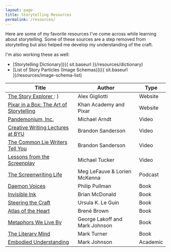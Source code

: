 ```yaml
---
layout: page
title: Storytelling Resources
permalink: /resources/
---
```

Here are some of my favorite resources I've come across while learning about storytelling. Some of these sources are a step removed from storytelling but also helped me develop my understanding of the craft.

I'm also working these as well:
  - [Storytelling Dictionary]({{ sit.baseurl }}/resources/dictionary)
  - [List of Story Particles (Image Schemas)]({{ sit.baseurl }}/resources/image-schema-list)


<div class="fancy-table-wrap">
<table id="table-resources" class="fancy-table">

<thead>
  <tr>
    <th class="fancy-table-header">Title</th>
    <th class="fancy-table-header">Author</th>
    <th class="fancy-table-header">Type</th>
  </tr>
</thead>
<tbody>

<!-- -------- -->
<!-- WEBSITES -->
<!-- -------- -->
  <tr>
    <td class="fancy-table-body"> <a href="{{ site.baseurl }}/"> The Story Explorer </a>  : ) </td>
    <td class="fancy-table-body">Alex Gigliotti</td>
    <td class="fancy-table-body">Website</td>
  </tr>

  <tr>
    <td class="fancy-table-body"> <a href="https://www.khanacademy.org/computing/pixar/storytelling">Pixar in a Box: The Art of Storytelling </a></td>
    <td class="fancy-table-body">Khan Academy and Pixar</td>
    <td class="fancy-table-body">Website</td>
  </tr>


<!-- ----- -->
<!-- VIDEO -->
<!-- ----- -->
  <tr>
    <td class="fancy-table-body"> <a href="http://www.pandemoniuminc.com/">Pandemonium, Inc. </a></td>
    <td class="fancy-table-body">Michael Arndt</td>
    <td class="fancy-table-body">Video</td>
  </tr>

  <tr>
    <td class="fancy-table-body"> <a href="https://www.youtube.com/playlist?list=PLSH_xM-KC3Zv-79sVZTTj-YA6IAqh8qeQ">Creative Writing Lectures at BYU</a></td>
    <td class="fancy-table-body">Brandon Sanderson</td>
    <td class="fancy-table-body">Video</td>
  </tr>

  <tr>
    <td class="fancy-table-body"> <a href="https://www.youtube.com/watch?v=oH9sJrAVeC0">The Common Lie Writers Tell You</a></td>
    <td class="fancy-table-body">Brandon Sanderson</td>
    <td class="fancy-table-body">Video</td>
  </tr>  

  <tr>
    <td class="fancy-table-body"> <a href="https://www.youtube.com/channel/UCErSSa3CaP_GJxmFpdjG9Jw">Lessons from the Screenplay</a></td>
    <td class="fancy-table-body">Michael Tucker</td>
    <td class="fancy-table-body">Video</td>
  </tr>
  


<!-- ------- -->
<!-- PODCAST -->
<!-- ------- -->
  <tr>
    <td class="fancy-table-body"> <a href="https://anchor.fm/thescreenwritinglife">The Screenwriting Life </a></td>
    <td class="fancy-table-body">Meg LeFauve & Lorien McKenna</td>
    <td class="fancy-table-body">Podcast</td>
  </tr>


<!-- ---- -->
<!-- BOOK -->
<!-- ---- -->
  <tr>
    <td class="fancy-table-body"> <a href="https://bookshop.org/p/books/daemon-voices-on-stories-and-storytelling-philip-pullman/12076374?ean=9780525562955">Daemon Voices </a></td>
    <td class="fancy-table-body">Philip Pullman</td>
    <td class="fancy-table-body">Book</td>
  </tr>

  <tr>
    <td class="fancy-table-body"> <a href="https://bookshop.org/p/books/invisible-ink-a-practical-guide-to-building-stories-that-resonate-brian-mcdonald/11670606?ean=9780998534473">Invisible Ink</a></td>
    <td class="fancy-table-body">Brian McDonald</td>
    <td class="fancy-table-body">Book</td>
  </tr>

  <tr>
    <td class="fancy-table-body"> <a href="https://bookshop.org/p/books/steering-the-craft-a-twenty-first-century-guide-to-sailing-the-sea-of-story-ursula-k-le-guin/7084668?ean=9780544611610">Steering the Craft </a></td>
    <td class="fancy-table-body">Ursula K. Le Guin</td>
    <td class="fancy-table-body">Book</td>
  </tr>

  <tr>
    <td class="fancy-table-body"> <a href="https://bookshop.org/p/books/atlas-of-the-heart-mapping-meaningful-connection-and-the-language-of-human-experience-brene-brown/17210802?ean=9780399592553">Atlas of the Heart </a></td>
    <td class="fancy-table-body">Bren&eacute; Brown</td>
    <td class="fancy-table-body">Book</td>
  </tr>

  <tr>
    <td class="fancy-table-body"> <a href="https://bookshop.org/p/books/metaphors-we-live-by-george-lakoff/6803420?ean=9780226468013">Metaphors We Live By</a></td>
    <td class="fancy-table-body">George Lakoff and Mark Johnson</td>
    <td class="fancy-table-body">Book</td>
  </tr>

  <tr>
    <td class="fancy-table-body"> <a href="https://bookshop.org/p/books/the-literary-mind-the-origins-of-thought-and-language-mark-turner/11845849?ean=9780195126679">The Literary Mind</a></td>
    <td class="fancy-table-body">Mark Turner</td>
    <td class="fancy-table-body">Book</td>
  </tr>




<!-- -------- -->
<!-- ACADEMIC -->
<!-- -------- -->

  <tr>
    <td class="fancy-table-body"> <a href="https://www.frontiersin.org/articles/10.3389/fpsyg.2015.00875/full">Embodied Understanding</a></td>
    <td class="fancy-table-body">Mark Johnson</td>
    <td class="fancy-table-body">Academic</td>
  </tr>
  
</tbody>
</table>
</div>

<!-- Table sort function from https://www.tablesgenerator.com/html_tables#  -->
<script charset="utf-8">
var FancyTableSort=window.FancyTableSort||function(n){"use strict";function r(n){return n?n.length:0}function t(n,t,e,o=0){for(e=r(n);o<e;++o)t(n[o],o)}function e(n){return n.split("").reverse().join("")}function o(n){var e=n[0];return t(n,function(n){for(;!n.startsWith(e);)e=e.substring(0,r(e)-1)}),r(e)}function u(n,r,e=[]){return t(n,function(n){r(n)&&e.push(n)}),e}var a=parseFloat;function i(n,r){return function(t){var e="";return t.replace(n,function(n,t,o){return e=t.replace(r,"")+"."+(o||"").substring(1)}),a(e)}}var s=i(/^(?:\s*)([+-]?(?:\d+)(?:,\d{3})*)(\.\d*)?$/g,/,/g),c=i(/^(?:\s*)([+-]?(?:\d+)(?:\.\d{3})*)(,\d*)?$/g,/\./g);function f(n){var t=a(n);return!isNaN(t)&&r(""+t)+1>=r(n)?t:NaN}function d(n){var e=[],o=n;return t([f,s,c],function(u){var a=[],i=[];t(n,function(n,r){r=u(n),a.push(r),r||i.push(n)}),r(i)<r(o)&&(o=i,e=a)}),r(u(o,function(n){return n==o[0]}))==r(o)?e:[]}function v(n){if("TABLE"==n.nodeName){for(var a=function(r){var e,o,u=[],a=[];return function n(r,e){e(r),t(r.childNodes,function(r){n(r,e)})}(n,function(n){"TR"==(o=n.nodeName)?(e=[],u.push(e),a.push(n)):"TD"!=o&&"TH"!=o||e.push(n)}),[u,a]}(),i=a[0],s=a[1],c=r(i),f=c>1&&r(i[0])<r(i[1])?1:0,v=f+1,p=i[f],h=r(p),l=[],g=[],N=[],m=v;m<c;++m){for(var T=0;T<h;++T){r(g)<h&&g.push([]);var C=i[m][T],L=C.textContent||C.innerText||"";g[T].push(L.trim())}N.push(m-v)}t(p,function(n,t){l[t]=0;var a=n.classList;a.add("fancy-table-sort-header"),n.addEventListener("click",function(){var n=l[t];!function(){for(var n=0;n<h;++n){var r=p[n].classList;r.remove("fancy-table-sort-asc"),r.remove("fancy-table-sort-desc"),l[n]=0}}(),(n=1==n?-1:+!n)&&a.add(n>0?"fancy-table-sort-asc":"fancy-table-sort-desc"),l[t]=n;var i,f=g[t],m=function(r,t){return n*f[r].localeCompare(f[t])||n*(r-t)},T=function(n){var t=d(n);if(!r(t)){var u=o(n),a=o(n.map(e));t=d(n.map(function(n){return n.substring(u,r(n)-a)}))}return t}(f);(r(T)||r(T=r(u(i=f.map(Date.parse),isNaN))?[]:i))&&(m=function(r,t){var e=T[r],o=T[t],u=isNaN(e),a=isNaN(o);return u&&a?0:u?-n:a?n:e>o?n:e<o?-n:n*(r-t)});var C,L=N.slice();L.sort(m);for(var E=v;E<c;++E)(C=s[E].parentNode).removeChild(s[E]);for(E=v;E<c;++E)C.appendChild(s[v+L[E-v]])})})}}n.addEventListener("DOMContentLoaded",function(){for(var t=n.getElementsByClassName("fancy-table"),e=0;e<r(t);++e)try{v(t[e])}catch(n){}})}(document)
</script>
